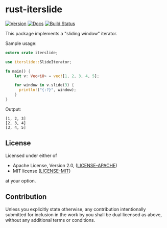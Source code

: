 rust-iterslide
===============

[![Version](https://img.shields.io/crates/v/iterslide.svg)](https://crates.io/crates/iterslide)
[![Docs](https://docs.rs/iterslide/badge.svg)](https://docs.rs/iterslide)
[![Build Status](https://travis-ci.org/purpliminal/rust-iterslide.svg?branch=master)](https://travis-ci.org/purpliminal/rust-iterslide)

This package implements a "sliding window" iterator.

Sample usage:

```rust
extern crate iterslide;

use iterslide::SlideIterator;

fn main() {
    let v: Vec<i8> = vec![1, 2, 3, 4, 5];

    for window in v.slide(3) {
      println!("{:?}", window);
    }
}
```

Output:

```
[1, 2, 3]
[2, 3, 4]
[3, 4, 5]
```

License
-------

Licensed under either of

 * Apache License, Version 2.0, ([LICENSE-APACHE](LICENSE-APACHE))
 * MIT license ([LICENSE-MIT](LICENSE-MIT))

at your option.

Contribution
------------

Unless you explicitly state otherwise, any contribution intentionally submitted
for inclusion in the work by you shall be dual licensed as above, without any
additional terms or conditions.
